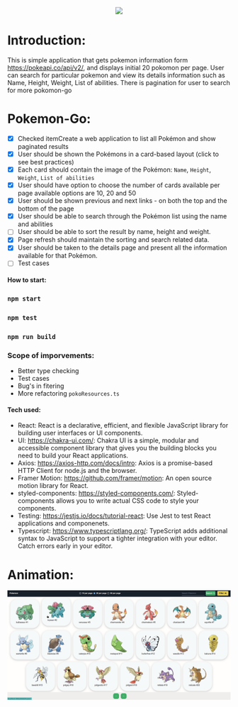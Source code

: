 
<p align="center">
  <img src="https://upload.wikimedia.org/wikipedia/commons/thumb/9/98/International_Pok%C3%A9mon_logo.svg/1920px-International_Pok%C3%A9mon_logo.svg.png">
</p>

# Introduction:

This is simple application that gets pokemon information form https://pokeapi.co/api/v2/,  and displays initial 20 pokomon per page. 
User can search for particular pokemon and view its details information such as Name, Height, Weight, List of abilities. 
There is pagination for user to search for more pokomon-go

# Pokemon-Go: 

- [x] Checked itemCreate a web application to list all Pokémon and show paginated results
- [x] User should be shown the Pokémons in a card-based layout (click to see best practices)
- [x] Each card should contain the image of the Pokémon: `Name`, `Height`, `Weight`, `List of abilities`
- [x] User should have option to choose the number of cards available per page available options are 10, 20 and 50
- [x] User should be shown previous and next links - on both the top and the bottom of the page
- [x] User should be able to search through the Pokémon list using the name and abilities
- [ ] User should be able to sort the result by name, height and weight.
- [x] Page refresh should maintain the sorting and search related data.
- [x] User should be taken to the details page and present all the information available for that Pokémon. 
- [ ] Test cases

#### How to start:

### `npm start`
### `npm test`
### `npm run build`

### Scope of imporvements:

- Better type checking
- Test cases
- Bug's in fitering
- More refactoring `pokoResources.ts`

#### Tech used:

- React: React is a declarative, efficient, and flexible JavaScript library for building user interfaces or UI components. 
- UI: https://chakra-ui.com/: Chakra UI is a simple, modular and accessible component library that gives you the building blocks you need to build your React applications.
- Axios: https://axios-http.com/docs/intro: Axios is a promise-based HTTP Client for node.js and the browser. 
- Framer Motion: https://github.com/framer/motion: An open source motion library for React.
- styled-components: https://styled-components.com/: Styled-components allows you to write actual CSS code to style your components.
- Testing: https://jestjs.io/docs/tutorial-react: Use Jest to test React applications and componenets.
- Typescript: https://www.typescriptlang.org/: TypeScript adds additional syntax to JavaScript to support a tighter integration with your editor. Catch errors early in your editor.

# Animation:

  ![pokomon-go.gif](pokomon-go.gif)